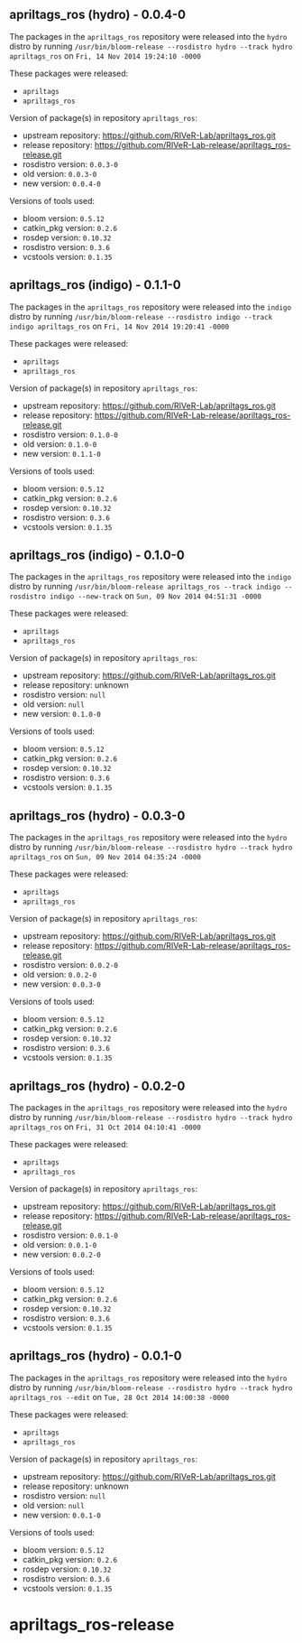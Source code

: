 ## apriltags_ros (hydro) - 0.0.4-0

The packages in the `apriltags_ros` repository were released into the `hydro` distro by running `/usr/bin/bloom-release --rosdistro hydro --track hydro apriltags_ros` on `Fri, 14 Nov 2014 19:24:10 -0000`

These packages were released:
- `apriltags`
- `apriltags_ros`

Version of package(s) in repository `apriltags_ros`:
- upstream repository: https://github.com/RIVeR-Lab/apriltags_ros.git
- release repository: https://github.com/RIVeR-Lab-release/apriltags_ros-release.git
- rosdistro version: `0.0.3-0`
- old version: `0.0.3-0`
- new version: `0.0.4-0`

Versions of tools used:
- bloom version: `0.5.12`
- catkin_pkg version: `0.2.6`
- rosdep version: `0.10.32`
- rosdistro version: `0.3.6`
- vcstools version: `0.1.35`


## apriltags_ros (indigo) - 0.1.1-0

The packages in the `apriltags_ros` repository were released into the `indigo` distro by running `/usr/bin/bloom-release --rosdistro indigo --track indigo apriltags_ros` on `Fri, 14 Nov 2014 19:20:41 -0000`

These packages were released:
- `apriltags`
- `apriltags_ros`

Version of package(s) in repository `apriltags_ros`:
- upstream repository: https://github.com/RIVeR-Lab/apriltags_ros.git
- release repository: https://github.com/RIVeR-Lab-release/apriltags_ros-release.git
- rosdistro version: `0.1.0-0`
- old version: `0.1.0-0`
- new version: `0.1.1-0`

Versions of tools used:
- bloom version: `0.5.12`
- catkin_pkg version: `0.2.6`
- rosdep version: `0.10.32`
- rosdistro version: `0.3.6`
- vcstools version: `0.1.35`


## apriltags_ros (indigo) - 0.1.0-0

The packages in the `apriltags_ros` repository were released into the `indigo` distro by running `/usr/bin/bloom-release apriltags_ros --track indigo --rosdistro indigo --new-track` on `Sun, 09 Nov 2014 04:51:31 -0000`

These packages were released:
- `apriltags`
- `apriltags_ros`

Version of package(s) in repository `apriltags_ros`:
- upstream repository: https://github.com/RIVeR-Lab/apriltags_ros.git
- release repository: unknown
- rosdistro version: `null`
- old version: `null`
- new version: `0.1.0-0`

Versions of tools used:
- bloom version: `0.5.12`
- catkin_pkg version: `0.2.6`
- rosdep version: `0.10.32`
- rosdistro version: `0.3.6`
- vcstools version: `0.1.35`


## apriltags_ros (hydro) - 0.0.3-0

The packages in the `apriltags_ros` repository were released into the `hydro` distro by running `/usr/bin/bloom-release --rosdistro hydro --track hydro apriltags_ros` on `Sun, 09 Nov 2014 04:35:24 -0000`

These packages were released:
- `apriltags`
- `apriltags_ros`

Version of package(s) in repository `apriltags_ros`:
- upstream repository: https://github.com/RIVeR-Lab/apriltags_ros.git
- release repository: https://github.com/RIVeR-Lab-release/apriltags_ros-release.git
- rosdistro version: `0.0.2-0`
- old version: `0.0.2-0`
- new version: `0.0.3-0`

Versions of tools used:
- bloom version: `0.5.12`
- catkin_pkg version: `0.2.6`
- rosdep version: `0.10.32`
- rosdistro version: `0.3.6`
- vcstools version: `0.1.35`


## apriltags_ros (hydro) - 0.0.2-0

The packages in the `apriltags_ros` repository were released into the `hydro` distro by running `/usr/bin/bloom-release --rosdistro hydro --track hydro apriltags_ros` on `Fri, 31 Oct 2014 04:10:41 -0000`

These packages were released:
- `apriltags`
- `apriltags_ros`

Version of package(s) in repository `apriltags_ros`:
- upstream repository: https://github.com/RIVeR-Lab/apriltags_ros.git
- release repository: https://github.com/RIVeR-Lab-release/apriltags_ros-release.git
- rosdistro version: `0.0.1-0`
- old version: `0.0.1-0`
- new version: `0.0.2-0`

Versions of tools used:
- bloom version: `0.5.12`
- catkin_pkg version: `0.2.6`
- rosdep version: `0.10.32`
- rosdistro version: `0.3.6`
- vcstools version: `0.1.35`


## apriltags_ros (hydro) - 0.0.1-0

The packages in the `apriltags_ros` repository were released into the `hydro` distro by running `/usr/bin/bloom-release --rosdistro hydro --track hydro apriltags_ros --edit` on `Tue, 28 Oct 2014 14:00:38 -0000`

These packages were released:
- `apriltags`
- `apriltags_ros`

Version of package(s) in repository `apriltags_ros`:
- upstream repository: https://github.com/RIVeR-Lab/apriltags_ros.git
- release repository: unknown
- rosdistro version: `null`
- old version: `null`
- new version: `0.0.1-0`

Versions of tools used:
- bloom version: `0.5.12`
- catkin_pkg version: `0.2.6`
- rosdep version: `0.10.32`
- rosdistro version: `0.3.6`
- vcstools version: `0.1.35`


apriltags_ros-release
=====================
